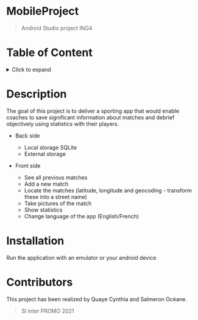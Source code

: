 # MobileProject

> Android Studio project ING4    

# Table of Content
<details><summary>Click to expand</summary>

- [Description](#description)
- [Installation](#installation)
- [Contributors](#contributing)

</details>

# Description
The goal of this project is to deliver a sporting app that would enable coaches to save significant information about matches and debrief objectively using statistics with their players.

* Back side
  - Local storage SQLite
  - External storage 

* Front side
  - See all previous matches
  - Add a new match
  - Locate the matches (latitude, longitude and geocoding - transform these into a street name)
  - Take pictures of the match 
  - Show statistics
  - Change language of the app (English/French)
  
# Installation

Run the application with an emulator or your android device   

# Contributors

This project has been realized by Quaye Cynthia and Salmeron Océane.  
> SI inter PROMO 2021 
